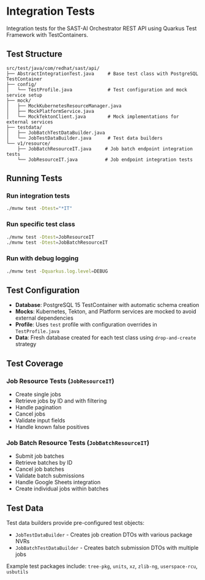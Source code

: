 # Integration Tests

Integration tests for the SAST-AI Orchestrator REST API using Quarkus Test Framework with TestContainers.

## Test Structure

```
src/test/java/com/redhat/sast/api/
├── AbstractIntegrationTest.java     # Base test class with PostgreSQL TestContainer
├── config/
│   └── TestProfile.java             # Test configuration and mock service setup
├── mock/
│   ├── MockKubernetesResourceManager.java
│   ├── MockPlatformService.java
│   └── MockTektonClient.java        # Mock implementations for external services
├── testdata/
│   ├── JobBatchTestDataBuilder.java
│   └── JobTestDataBuilder.java      # Test data builders
└── v1/resource/
    ├── JobBatchResourceIT.java     # Job batch endpoint integration tests
    └── JobResourceIT.java          # Job endpoint integration tests
```

## Running Tests

### Run integration tests
```bash
./mvnw test -Dtest="*IT"
```

### Run specific test class
```bash
./mvnw test -Dtest=JobResourceIT
./mvnw test -Dtest=JobBatchResourceIT
```

### Run with debug logging
```bash
./mvnw test -Dquarkus.log.level=DEBUG
```

## Test Configuration

- **Database**: PostgreSQL 15 TestContainer with automatic schema creation
- **Mocks**: Kubernetes, Tekton, and Platform services are mocked to avoid external dependencies
- **Profile**: Uses `test` profile with configuration overrides in `TestProfile.java`
- **Data**: Fresh database created for each test class using `drop-and-create` strategy

## Test Coverage

### Job Resource Tests (`JobResourceIT`)
- Create single jobs
- Retrieve jobs by ID and with filtering
- Handle pagination
- Cancel jobs
- Validate input fields
- Handle known false positives

### Job Batch Resource Tests (`JobBatchResourceIT`)
- Submit job batches
- Retrieve batches by ID
- Cancel job batches
- Validate batch submissions
- Handle Google Sheets integration
- Create individual jobs within batches

## Test Data

Test data builders provide pre-configured test objects:
- `JobTestDataBuilder` - Creates job creation DTOs with various package NVRs
- `JobBatchTestDataBuilder` - Creates batch submission DTOs with multiple jobs

Example test packages include: `tree-pkg`, `units`, `xz`, `zlib-ng`, `userspace-rcu`, `usbutils`